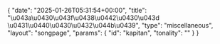 {
    "date": "2025-01-26T05:31:54+00:00",
    "title": "\u043a\u0430\u043f\u0438\u0442\u0430\u043d \u0431\u0440\u0430\u0432\u044b\u0439",
    "type": "miscellaneous",
    "layout": "songpage",
    "params": {
        "id": "kapitan",
        "tonality": ""
    }
}